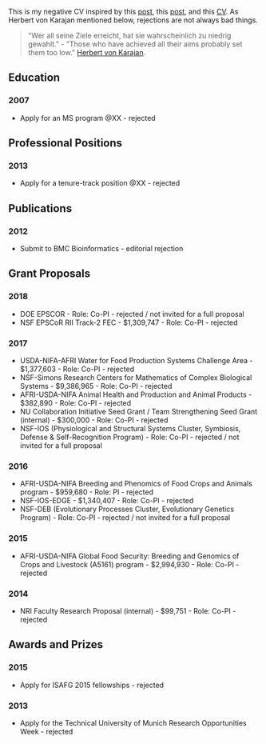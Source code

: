 This is my negative CV inspired by this [post](http://aidanhorner.blogspot.co.uk/2014/06/my-negative-cv.html), this [post](http://chronicle.com/article/MeMy-Shadow-CV/233801), and this [CV](http://www.princeton.edu/haushofer/Johannes_Haushofer_CV_of_Failures.pdf).
As Herbert von Karajan mentioned below, rejections are not always bad things.


>"Wer all seine Ziele erreicht, hat sie wahrscheinlich zu niedrig gewahlt." - "Those who have achieved all their aims probably set them too low."  [Herbert von Karajan](http://de.wikiquote.org/wiki/Herbert_von_Karajan).


## Education

### 2007
* Apply for an MS program @XX - rejected 


## Professional Positions

### 2013
* Apply for a tenure-track position @XX - rejected 


## Publications

### 2012
* Submit to BMC Bioinformatics - editorial rejection 



## Grant Proposals

### 2018
* DOE EPSCOR - Role: Co-PI - rejected  / not invited for a full proposal
* NSF EPSCoR RII Track-2 FEC - $1,309,747 - Role: Co-PI - rejected 


### 2017
* USDA-NIFA-AFRI Water for Food Production Systems Challenge Area - $1,377,603 - Role: Co-PI - rejected 
* NSF-Simons Research Centers for Mathematics of Complex Biological Systems - $9,386,965 - Role: Co-PI - rejected 
* AFRI-USDA-NIFA Animal Health and Production and Animal Products - $382,890 - Role: Co-PI - rejected 
* NU Collaboration Initiative Seed Grant / Team Strengthening Seed Grant (internal) - $300,000 - Role: Co-PI - rejected 
* NSF-IOS (Physiological and Structural Systems Cluster, Symbiosis, Defense & Self-Recognition Program) - Role: Co-PI - rejected / not invited for a full proposal

### 2016
* AFRI-USDA-NIFA Breeding and Phenomics of Food Crops and Animals program - $959,680 - Role: PI - rejected 
* NSF-IOS-EDGE - $1,340,407 - Role: Co-PI - rejected 
* NSF-DEB (Evolutionary Processes Cluster, Evolutionary Genetics Program) - Role: Co-PI - rejected  / not invited for a full proposal

### 2015
* AFRI-USDA-NIFA Global Food Security: Breeding and Genomics of Crops and Livestock (A5161) program - $2,994,930 - Role: Co-PI - rejected 

### 2014
* NRI Faculty Research Proposal (internal) -  $99,751 - Role: Co-PI - rejected 


## Awards and Prizes

### 2015
* Apply for ISAFG 2015 fellowships - rejected  


### 2013
* Apply for the Technical University of Munich Research Opportunities Week - rejected 


